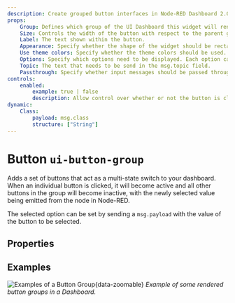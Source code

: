 ```yaml
---
description: Create grouped button interfaces in Node-RED Dashboard 2.0 for efficient action management.
props:
    Group: Defines which group of the UI Dashboard this widget will render in.
    Size: Controls the width of the button with respect to the parent group. Maximum value is the width of the group.
    Label: The text shown within the button.
    Appearance: Specify whether the shape of the widget should be rectangular or have rounded corners.
    Use theme colors: Specify whether the theme colors should be used. If not active, custom colors can be specified for each option separately.
    Options: Specify which options need to be displayed. Each option can specify a label, icon, value and color.
    Topic: The text that needs to be send in the msg.topic field.
    Passthrough: Specify whether input messages should be passed through as output messages.
controls:
    enabled:
        example: true | false
        description: Allow control over whether or not the button is clickable.
dynamic:
    Class:
        payload: msg.class
        structure: ["String"]
---
```


<script setup>
    import AddedIn from '../../components/AddedIn.vue';
</script>

# Button `ui-button-group` <AddedIn version="1.3.0" />

Adds a set of buttons that act as a multi-state switch to your dashboard. When an individual button is clicked, it will become active and all other buttons in the group will become inactive, with the newly selected value being emitted from the node in Node-RED.

The selected option can be set by sending a `msg.payload` with the value of the button to be selected.

## Properties

<PropsTable/>

## Examples

![Examples of a Button Group](/images/node-examples/ui-button-group.png "Example of a Button Group"){data-zoomable}
*Example of some rendered button groups in a Dashboard.*
